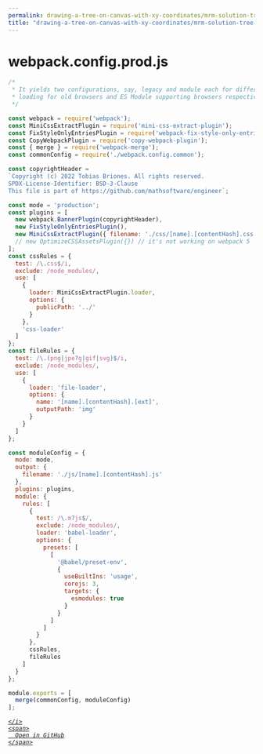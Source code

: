 ```yaml
---
permalink: drawing-a-tree-on-canvas-with-xy-coordinates/mrm-solution-tree---ep/webpack/webpack.config.prod.js.html
title: "drawing-a-tree-on-canvas-with-xy-coordinates/mrm-solution-tree---ep/webpack/webpack.config.prod.js"
---
```


# webpack.config.prod.js
```javascript
/*
 * It yields two configurations, say, legacy and module each for differential
 * loading for old browsers and ES Module supporting browsers respectively.
 */

const webpack = require('webpack');
const MiniCssExtractPlugin = require('mini-css-extract-plugin');
const FixStyleOnlyEntriesPlugin = require('webpack-fix-style-only-entries');
const CopyWebpackPlugin = require('copy-webpack-plugin');
const { merge } = require('webpack-merge');
const commonConfig = require('./webpack.config.common');

const copyrightHeader =
`Copyright (c) 2022 Tobias Briones. All rights reserved.
SPDX-License-Identifier: BSD-3-Clause
This file is part of https://github.com/mathsoftware/engineer`;

const mode = 'production';
const plugins = [
  new webpack.BannerPlugin(copyrightHeader),
  new FixStyleOnlyEntriesPlugin(),
  new MiniCssExtractPlugin({ filename: './css/[name].[contentHash].css' }),
  // new OptimizeCSSAssetsPlugin({}) // it's not working on webpack 5
];
const cssRules = {
  test: /\.css$/i,
  exclude: /node_modules/,
  use: [
    {
      loader: MiniCssExtractPlugin.loader,
      options: {
        publicPath: '../'
      }
    },
    'css-loader'
  ]
};
const fileRules = {
  test: /\.(png|jpe?g|gif|svg)$/i,
  exclude: /node_modules/,
  use: [
    {
      loader: 'file-loader',
      options: {
        name: '[name].[contentHash].[ext]',
        outputPath: 'img'
      }
    }
  ]
};

const moduleConfig = {
  mode: mode,
  output: {
    filename: './js/[name].[contentHash].js'
  },
  plugins: plugins,
  module: {
    rules: [
      {
        test: /\.m?js$/,
        exclude: /node_modules/,
        loader: 'babel-loader',
        options: {
          presets: [
            [
              '@babel/preset-env',
              {
                useBuiltIns: 'usage',
                corejs: 3,
                targets: {
                  esmodules: true
                }
              }
            ]
          ]
        }
      },
      cssRules,
      fileRules
    ]
  }
};

module.exports = [
  merge(commonConfig, moduleConfig)
];

```
<div class="social open-gh-btn my-4">
  <a class="btn btn-github" href="https://github.com/mathsoftware/engineer/tree/main/representation/repsymo/2dp/mrm/feat/drawing-a-tree-on-canvas-with-xy-coordinates/mrm-solution-tree---ep/webpack/webpack.config.prod.js" target="_blank">
    <i class="fab fa-github">
      
    </i>
    <span>
      Open in GitHub
    </span>
  </a>
</div>